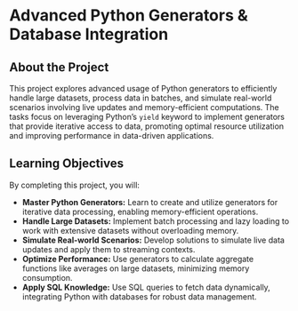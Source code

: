 # Advanced Python Generators & Database Integration

## About the Project

This project explores advanced usage of Python generators to efficiently handle large datasets, process data in batches, and simulate real-world scenarios involving live updates and memory-efficient computations. The tasks focus on leveraging Python’s `yield` keyword to implement generators that provide iterative access to data, promoting optimal resource utilization and improving performance in data-driven applications.

## Learning Objectives

By completing this project, you will:

- **Master Python Generators:** Learn to create and utilize generators for iterative data processing, enabling memory-efficient operations.
- **Handle Large Datasets:** Implement batch processing and lazy loading to work with extensive datasets without overloading memory.
- **Simulate Real-world Scenarios:** Develop solutions to simulate live data updates and apply them to streaming contexts.
- **Optimize Performance:** Use generators to calculate aggregate functions like averages on large datasets, minimizing memory consumption.
- **Apply SQL Knowledge:** Use SQL queries to fetch data dynamically, integrating Python with databases for robust data management.

